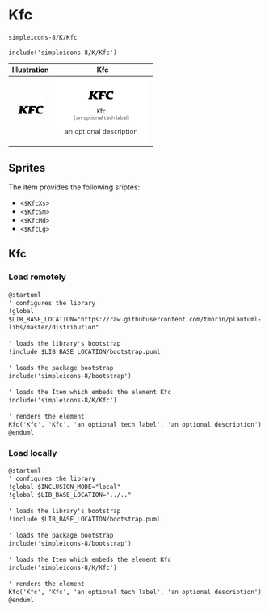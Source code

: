 # Kfc


```text
simpleicons-8/K/Kfc
```

```text
include('simpleicons-8/K/Kfc')
```



| Illustration | Kfc |
| :---: | :---: |
| ![illustration for Illustration](../../simpleicons-8/K/Kfc.png) | ![illustration for Kfc](../../simpleicons-8/K/Kfc.Local.png) |



## Sprites
The item provides the following sriptes:

- `<$KfcXs>`
- `<$KfcSm>`
- `<$KfcMd>`
- `<$KfcLg>`





## Kfc

### Load remotely
```plantuml
@startuml
' configures the library
!global $LIB_BASE_LOCATION="https://raw.githubusercontent.com/tmorin/plantuml-libs/master/distribution"

' loads the library's bootstrap
!include $LIB_BASE_LOCATION/bootstrap.puml

' loads the package bootstrap
include('simpleicons-8/bootstrap')

' loads the Item which embeds the element Kfc
include('simpleicons-8/K/Kfc')

' renders the element
Kfc('Kfc', 'Kfc', 'an optional tech label', 'an optional description')
@enduml
```

### Load locally
```plantuml
@startuml
' configures the library
!global $INCLUSION_MODE="local"
!global $LIB_BASE_LOCATION="../.."

' loads the library's bootstrap
!include $LIB_BASE_LOCATION/bootstrap.puml

' loads the package bootstrap
include('simpleicons-8/bootstrap')

' loads the Item which embeds the element Kfc
include('simpleicons-8/K/Kfc')

' renders the element
Kfc('Kfc', 'Kfc', 'an optional tech label', 'an optional description')
@enduml
```

